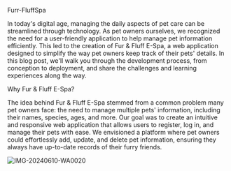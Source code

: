 Furr-FluffSpa

In today's digital age, managing the daily aspects of pet care can be streamlined through technology. As pet owners ourselves, we recognized the need for a user-friendly application to help manage pet information efficiently. This led to the creation of Fur & Fluff E-Spa, a web application designed to simplify the way pet owners keep track of their pets' details. In this blog post, we'll walk you through the development process, from conception to deployment, and share the challenges and learning experiences along the way.

Why Fur & Fluff E-Spa?

The idea behind Fur & Fluff E-Spa stemmed from a common problem many pet owners face: the need to manage multiple pets' information, including their names, species, ages, and more. Our goal was to create an intuitive and responsive web application that allows users to register, log in, and manage their pets with ease. We envisioned a platform where pet owners could effortlessly add, update, and delete pet information, ensuring they always have up-to-date records of their furry friends.

![IMG-20240610-WA0020](https://github.com/zhabwe254/Furr-FluffSpa/assets/132429932/c17e6beb-eb36-4601-8a35-568c1850e29c)
